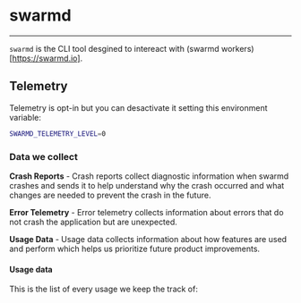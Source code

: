 # swarmd
----

`swarmd` is the CLI tool desgined to intereact with (swarmd workers)[https://swarmd.io].

## Telemetry

Telemetry is opt-in but you can desactivate it setting this environment
variable:

```bash
SWARMD_TELEMETRY_LEVEL=0
```

### Data we collect

**Crash Reports** - Crash reports collect diagnostic information when swarmd crashes and sends it to help understand why the crash occurred and what changes are needed to prevent the crash in the future.

**Error Telemetry** - Error telemetry collects information about errors that do not crash the application but are unexpected.

**Usage Data** - Usage data collects information about how features are used and perform which helps us prioritize future product improvements.

#### Usage data

This is the list of every usage we keep the track of:
